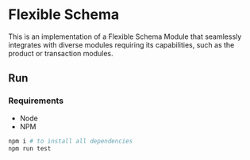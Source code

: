 # Flexible Schema

This is an implementation of a Flexible Schema Module that seamlessly integrates with diverse modules requiring its capabilities, such as the product or transaction modules.

## Run

### Requirements

* Node 
* NPM

```bash
npm i # to install all dependencies
npm run test 
```